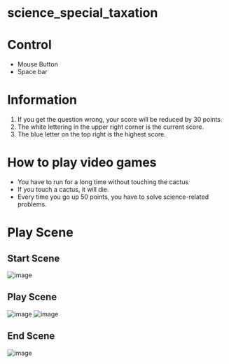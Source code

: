 # science_special_taxation

# Control
- Mouse Button
- Space bar

# Information
1. If you get the question wrong, your score will be reduced by 30 points.
2. The white lettering in the upper right corner is the current score.
3. The blue letter on the top right is the highest score.

# How to play video games
- You have to run for a long time without touching the cactus
- If you touch a cactus, it will die.
- Every time you go up 50 points, you have to solve science-related problems.
   
# Play Scene
  ## Start Scene
  ![image](https://github.com/dbsrjs/science_special_taxation/assets/124150775/f4dafccb-b724-4ad7-8709-dd2aed08eaa2)

  ## Play Scene
  ![image](https://github.com/dbsrjs/science_special_taxation/assets/124150775/2caa9bde-e1b2-42b8-acf7-112b71a53d06)
  ![image](https://github.com/dbsrjs/science_special_taxation/assets/124150775/52ea2323-ae53-4112-a3c5-3d5c639ffcae)

  ## End Scene
  ![image](https://github.com/dbsrjs/science_special_taxation/assets/124150775/73a2a60c-0390-4893-a97e-80243c1ed515)
